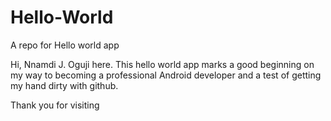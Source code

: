 # Hello-World
A repo for Hello world app

Hi, Nnamdi J. Oguji here. This hello world app marks a good beginning on my way to becoming a professional Android developer and a test of getting my hand dirty with github.

Thank you for visiting
